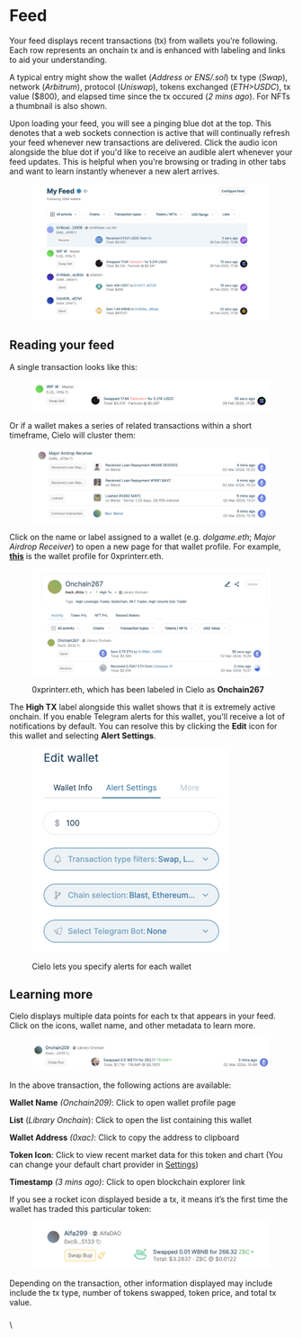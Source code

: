 # Feed

Your feed displays recent transactions (tx) from wallets you’re following. Each row represents an onchain tx and is enhanced with labeling and links to aid your understanding.

A typical entry might show the wallet (_Address or ENS/.sol_) tx type (_Swap_), network (_Arbitrum_), protocol (_Uniswap_), tokens exchanged (_ETH>USDC_), tx value ($800), and  elapsed time since the tx occured (_2 mins ago_). For NFTs a thumbnail is also shown.

Upon loading your feed, you will see a pinging blue dot at the top. This denotes that a web sockets connection is active that will continually refresh your feed whenever new transactions are delivered. Click the audio icon alongside the blue dot if you'd like to receive an audible alert whenever your feed updates. This is helpful when you're browsing or trading in other tabs and want to learn instantly whenever a new alert arrives.

<figure><img src="../.gitbook/assets/Screenshot 2025-02-28 at 17.26.53.png" alt=""><figcaption></figcaption></figure>

## Reading your feed



A single transaction looks like this:

<figure><img src="../.gitbook/assets/Screenshot 2025-02-28 at 17.27.55.png" alt=""><figcaption></figcaption></figure>

Or if a wallet makes a series of related transactions within a short timeframe, Cielo will cluster them:

<figure><img src="../.gitbook/assets/Screenshot 2024-03-02 at 15.28.21.png" alt=""><figcaption></figcaption></figure>

Click on the name or label assigned to a wallet (e.g. _dolgame.eth_; _Major Airdrop Receiver_) to open a new page for that wallet profile. For example, [**this**](https://app.cielo.finance/profile/0xe3c5f195efb34d723543d8bd5bf85a910a22852e) is the wallet profile for 0xprinterr.eth.

<figure><img src="../.gitbook/assets/Screenshot 2024-03-02 at 15.34.31.png" alt=""><figcaption><p>0xprinterr.eth, which has been labeled in Cielo as <strong>Onchain267</strong></p></figcaption></figure>

The **High TX** label alongside this wallet shows that it is extremely active onchain. If you enable Telegram alerts for this wallet, you'll receive a lot of notifications by default. You can resolve this by clicking the **Edit** icon for this wallet and selecting **Alert Settings**.

<figure><img src="../.gitbook/assets/Screenshot 2024-03-02 at 15.40.47.png" alt="" width="348"><figcaption><p>Cielo lets you specify alerts for each wallet</p></figcaption></figure>

## Learning more

Cielo displays multiple data points for each tx that appears in your feed. Click on the icons, wallet name, and other metadata to learn more.

<figure><img src="../.gitbook/assets/Screenshot 2024-03-02 at 15.53.53.png" alt=""><figcaption></figcaption></figure>

In the above transaction, the following actions are available:

**Wallet Name** _(Onchain209)_: Click to open wallet profile page

**List** (_Library Onchain_): Click to open the list containing this wallet

**Wallet Address** _(0xac)_: Click to copy the address to clipboard

**Token Icon**: Click to view recent market data for this token and chart (You can change your default chart provider in [Settings](https://app.cielo.finance/settings))

**Timestamp** _(3 mins ago)_: Click to open blockchain explorer link



If you see a rocket icon displayed beside a tx, it means it’s the first time the wallet has traded this particular token:

<figure><img src="../.gitbook/assets/Screenshot 2024-03-02 at 16.06.59.png" alt=""><figcaption></figcaption></figure>

Depending on the transaction, other information displayed may include include the tx type, number of tokens swapped, token price, and total tx value.

###

\
